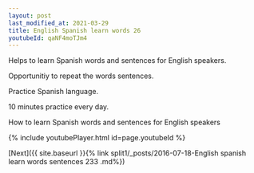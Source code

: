 ```yaml
---
layout: post
last_modified_at: 2021-03-29
title: English Spanish learn words 26 
youtubeId: qaNF4moTJm4
---
```

 
 
Helps to learn Spanish words and sentences for English speakers.

Opportunitiy to repeat the words sentences. 

Practice Spanish language. 
 
10 minutes practice every day. 
 
How to learn Spanish words and sentences for English speakers 
 
{% include youtubePlayer.html id=page.youtubeId %}
 
 
[Next]({{ site.baseurl }}{% link  split1/_posts/2016-07-18-English spanish learn words sentences 233 .md%})
 
